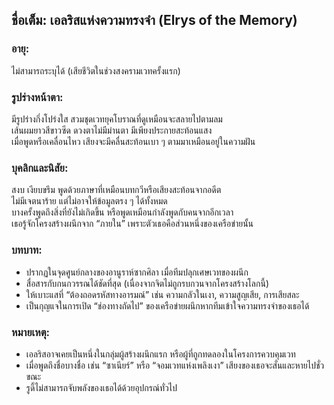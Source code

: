 ## ชื่อเต็ม: เอลริสแห่งความทรงจำ (Elrys of the Memory)

### อายุ:  
ไม่สามารถระบุได้ (เสียชีวิตในช่วงสงครามเวทครั้งแรก)

### รูปร่างหน้าตา:  
มีรูปร่างกึ่งโปร่งใส สวมชุดเวทยุคโบราณที่ดูเหมือนจะสลายไปตามลม  
เส้นผมยาวสีขาวซีด ดวงตาไม่มีม่านตา มีเพียงประกายสะท้อนแสง  
เมื่อพูดหรือเคลื่อนไหว เสียงจะมีคลื่นสะท้อนเบา ๆ ตามมาเหมือนอยู่ในความฝัน

### บุคลิกและนิสัย:  
สงบ เงียบขรึม พูดด้วยภาษาที่เหมือนบทกวีหรือเสียงสะท้อนจากอดีต  
ไม่มีเจตนาร้าย แต่ไม่อาจให้ข้อมูลตรง ๆ ได้ทั้งหมด  
บางครั้งพูดถึงสิ่งที่ยังไม่เกิดขึ้น หรือพูดเหมือนกำลังพูดกับคนจากอีกเวลา  
เธอรู้จักโครงสร้างผนึกจาก “ภายใน” เพราะตัวเธอคือส่วนหนึ่งของเครือข่ายนั้น

### บทบาท:  
- ปรากฏในจุดศูนย์กลางของอานูราห์ซากศิลา เมื่อทีมปลุกเศษเวทของผนึก  
- สื่อสารกับกนกวรรณได้ชัดที่สุด (เนื่องจากจิตไม่ถูกรบกวนจากโครงสร้างโลกนี้)  
- ให้เบาะแสที่ “ต้องถอดรหัสทางอารมณ์” เช่น ความกลัวในเงา, ความสูญเสีย, การเสียสละ  
- เป็นกุญแจในการเปิด “ช่องทางถัดไป” ของเครือข่ายผนึกหากทีมเข้าใจความทรงจำของเธอได้

### หมายเหตุ:  
- เอลริสอาจเคยเป็นหนึ่งในกลุ่มผู้สร้างผนึกแรก หรือผู้ที่ถูกทดลองในโครงการควบคุมเวท  
- เมื่อพูดถึงชื่อบางชื่อ เช่น “ซาเนียร์” หรือ “จอมเวทแห่งเพลิงเงา” เสียงของเธอจะสั่นและหายไปชั่วขณะ  
- รูดี้ไม่สามารถจับพลังของเธอได้ด้วยอุปกรณ์ทั่วไป

